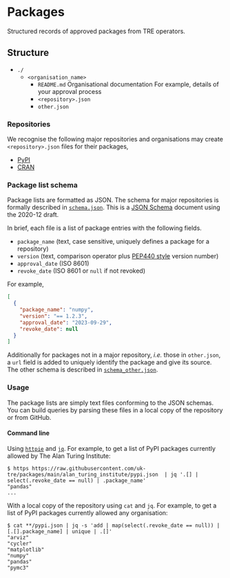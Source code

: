# Packages

Structured records of approved packages from TRE operators.

## Structure

- `./`
    - `<organisation_name>`
        - `README.md`
          Organisational documentation
          For example, details of your approval process
        - `<repository>.json `
        - `other.json`

### Repositories

We recognise the following major repositories and organisations may create `<repository>.json` files for their packages,

- [PyPI](https://pypi.org)
- [CRAN](https://cran.r-project.org)

### Package list schema

Package lists are formatted as JSON.
The schema for major repositories is formally described in [`schema.json`](./schema.json).
This is a [JSON Schema](https://json-schema.org/overview/what-is-jsonschema) document using the 2020-12 draft.

In brief, each file is a list of package entries with the following fields.

- `package_name` (text, case sensitive, uniquely defines a package for a repository)
- `version` (text, comparison operator plus [PEP440 style](https://peps.python.org/pep-0440/#version-specifiers) version number)
- `approval_date` (ISO 8601)
- `revoke_date` (ISO 8601 or `null` if not revoked)

For example,

```JSON
[
  {
    "package_name": "numpy",
    "version": "== 1.2.3",
    "approval_date": "2023-09-29",
    "revoke_date": null
  }
]
```

Additionally for packages not in a major repository, _i.e._ those in `other.json`, a `url` field is added to uniquely identify the package and give its source.
The other schema is described in [`schema_other.json`](schema_other.json).

### Usage

The package lists are simply text files conforming to the JSON schemas.
You can build queries by parsing these files in a local copy of the repository or from GitHub.

#### Command line

Using [`httpie`](https://httpie.io/) and [`jq`](https://jqlang.github.io/jq/).
For example, to get a list of PyPI packages currently allowed by The Alan Turing Institute:

```console
$ https https://raw.githubusercontent.com/uk-tre/packages/main/alan_turing_institute/pypi.json  | jq '.[] | select(.revoke_date == null) | .package_name'
"pandas"
...
```

With a local copy of the repository using `cat` and `jq`.
For example, to get a list of PyPI packages currently allowed any organisation:

```console
$ cat **/pypi.json | jq -s 'add | map(select(.revoke_date == null)) | [.[].package_name] | unique | .[]'
"arviz"
"cycler"
"matplotlib"
"numpy"
"pandas"
"pymc3"
```
